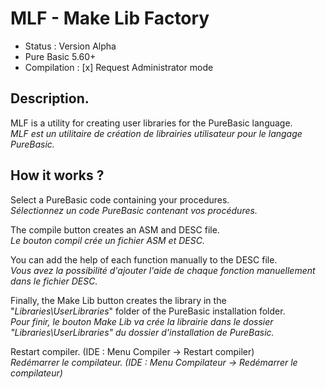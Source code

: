 # MLF - Make Lib Factory
- Status : Version Alpha  
- Pure Basic 5.60+   
- Compilation : [x] Request Administrator mode 

## Description.
MLF is a utility for creating user libraries for the PureBasic language.    
_MLF est un utilitaire de création de librairies utilisateur pour le langage PureBasic._   

## How it works ?

Select a PureBasic code containing your procedures.  
_Sélectionnez un code PureBasic contenant vos procédures._

The compile button creates an ASM and DESC file.  
_Le bouton compil crée un fichier ASM et DESC._

You can add the help of each function manually to the DESC file.  
_Vous avez la possibilité d'ajouter l'aide de chaque fonction manuellement dans le fichier DESC._

Finally, the Make Lib button creates the library in the "_Libraries\UserLibraries_" folder of the PureBasic installation folder.  
_Pour finir, le bouton Make Lib va crée la librairie dans le dossier "Libraries\UserLibraries" du dossier d'installation de PureBasic._

Restart compiler. (IDE : Menu Compiler -> Restart compiler)  
_Redémarrer le compilateur. (IDE : Menu Compilateur -> Redémarrer le compilateur)_

